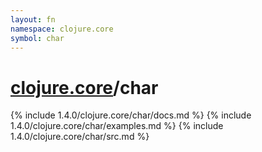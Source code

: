 ```yaml
---
layout: fn
namespace: clojure.core
symbol: char
---
```


# [clojure.core](../)/char

{% include 1.4.0/clojure.core/char/docs.md %}
{% include 1.4.0/clojure.core/char/examples.md %}
{% include 1.4.0/clojure.core/char/src.md %}

